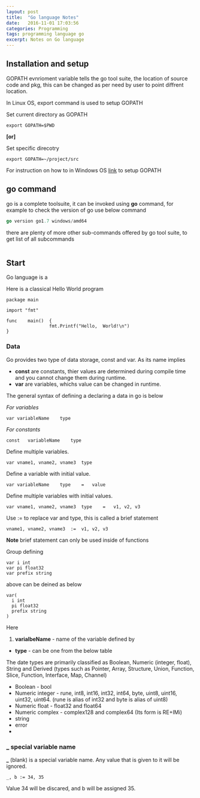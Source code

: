 ```yaml
---
layout: post
title:  "Go language Notes"
date:   2016-11-01 17:03:56
categories: Programming
tags: programming language go
excerpt: Notes on Go language
---
```


## Installation and setup

GOPATH evnrioment variable tells the go tool suite, the location of source code and pkg, this can be changed as per need by user to point diffrent location.

In Linux OS, export command is used to setup GOPATH

Set current directory as GOPATH

```export GOPATH=$PWD```

**[or]**

Set specific direcotry

```export GOPATH=~/project/src```

For instruction on how to in Windows OS [link](http://www.wadewegner.com/2014/12/easy-go-programming-setup-for-windows/) to setup GOPATH

## go command

go is a complete toolsuite, it can be invoked using **go** command, for example to check the version of go use below command

```go version
go version go1.7 windows/amd64
```

there are plenty of more other sub-commands offered by go tool suite, to get list of all subcommands

```go help
```

## Start
Go language is a

Here is a classical Hello World program

```
package main

import "fmt"

func	main()	{
				fmt.Printf("Hello,	World!\n")
}
```

### Data

Go provides two type of data storage, const and var. As its name implies
* **const** are constants, thier values	are	determined	during	compile	time and	you	cannot	change	them	during	runtime.
* **var** are variables, whichs value can be changed in runtime.

The general syntax of defining a declaring a data in go is below

*For variables*

```
var	variableName	type
```

*For constants*

```
const	variableName	type
```

Define	multiple	variables.

```
var	vname1,	vname2,	vname3	type
```

Define	a	variable	with	initial	value.

```
var	variableName	type	=	value
```

Define	multiple	variables	with	initial	values.

```
var	vname1,	vname2,	vname3	type	=	v1,	v2,	v3
```
Use := to replace var and type, this is called a brief statement

```
vname1,	vname2,	vname3	:=	v1,	v2,	v3
```

**Note** brief statement can only be used inside of functions

Group defining

```
var i int
var pi float32
var prefix string
```

above can be deined as below

```
var(
  i int
  pi float32
  prefix string
)
```


Here

1. **varialbeName** - name of the variable defined by
* **type** - can be one from the below table

The date types are primarily classified as Boolean, Numeric (integer, float), String and Derived (types such as Pointer, Array, Structure, Union, Function, Slice, Function, Interface, Map, Channel)

* Boolean - bool
* Numeric integer - rune, int8, int16, int32, int64, byte, uint8, uint16, uint32, uint64. (rune is alias of int32 and byte is alias of uint8)
* Numeric float - float32 and float64
* Numeric complex - complex128 and complex64 (Its form is RE+IMi)
* string
* error
*

### _ special variable name

**_** (blank) is a special variable name. Any value that is given to it will be ignored.

```
_, b := 34, 35
```
Value 34 will be discared, and b will be assigned 35.
